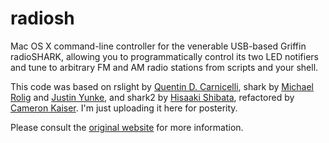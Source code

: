 # radiosh
Mac OS X command-line controller for the venerable USB-based Griffin radioSHARK, allowing you to programmatically control its two LED notifiers and tune to arbitrary FM and AM radio stations from scripts and your shell.

This code was based on rslight by [Quentin D. Carnicelli](qdc@rogueamoeba.com), shark by [Michael Rolig](michael_rolig@alumni.macalester.edu) and [Justin Yunke](yunke@productivity.org), and shark2 by [Hisaaki Shibata](shibata@luky.org), refactored by [Cameron Kaiser](ckaiser@floodgap.com). I'm just uploading it here for posterity.

Please consult the [original website](https://www.floodgap.com/software/radiosh/) for more information.
